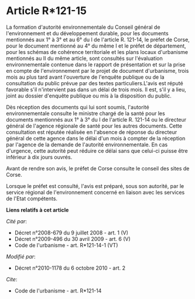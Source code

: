 # Article R*121-15

La formation d'autorité environnementale du Conseil général de l'environnement et du développement durable, pour les
documents mentionnés aux 1° à 3°  et au 6° du I de l'article R. 121-14, le préfet de Corse, pour le document mentionné au 4°
du même I et le préfet de département, pour les schémas de cohérence territoriale et les plans locaux d'urbanisme mentionnés
au II du même article, sont consultés sur l'évaluation environnementale contenue dans le rapport de présentation et sur la
prise en compte de l'environnement par le projet de document d'urbanisme, trois mois au plus tard avant l'ouverture de
l'enquête publique ou de la consultation du public prévue par des textes particuliers.L'avis est réputé favorable s'il
n'intervient pas dans un délai de trois mois. Il est, s'il y a lieu, joint au dossier d'enquête publique ou mis à la
disposition du public.

Dès réception des documents qui lui sont soumis, l'autorité environnementale consulte le ministre chargé de la santé pour les
documents mentionnés aux 1° à 3° du I de l'article R. 121-14 ou le directeur général de l'agence régionale de santé pour les
autres documents. Cette consultation est réputée réalisée en l'absence de réponse du directeur général de cette agence dans
le délai d'un mois à compter de la réception par l'agence de la demande de l'autorité environnementale. En cas d'urgence,
cette autorité peut réduire ce délai sans que celui-ci puisse être inférieur à dix jours ouvrés.  

Avant de rendre son avis, le préfet de Corse consulte le conseil des sites de Corse. 

Lorsque le préfet est consulté, l'avis est préparé, sous son autorité, par le service régional de l'environnement concerné en
liaison avec les services de l'Etat compétents.

**Liens relatifs à cet article**

_Cité par_:

  - Décret n°2008-679 du 9 juillet 2008 - art. 1 (V)
  - Décret n°2009-496 du 30 avril 2009 - art. 6 (V)
  - Code de l'urbanisme - art. R*121-14-1 (VT)

_Modifié par_:

  - Décret n°2010-1178 du 6 octobre 2010 - art. 2

_Cite_:

  - Code de l'urbanisme - art. R*121-14
